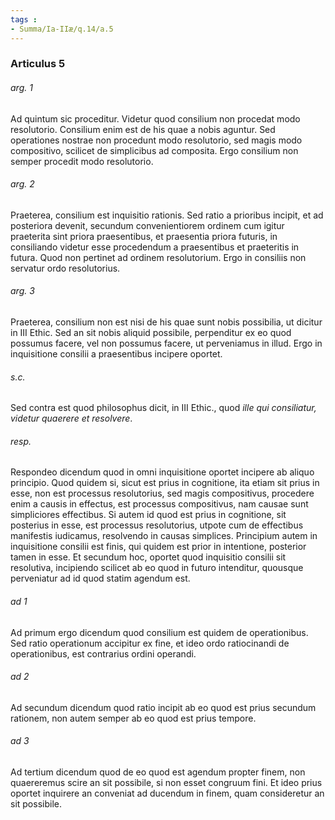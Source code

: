 ```yaml
---
tags : 
- Summa/Ia-IIæ/q.14/a.5
---
```


### Articulus 5

###### arg. 1
Ad quintum sic proceditur. Videtur quod consilium non procedat modo resolutorio. Consilium enim est de his quae a nobis aguntur. Sed operationes nostrae non procedunt modo resolutorio, sed magis modo compositivo, scilicet de simplicibus ad composita. Ergo consilium non semper procedit modo resolutorio.

###### arg. 2
Praeterea, consilium est inquisitio rationis. Sed ratio a prioribus incipit, et ad posteriora devenit, secundum convenientiorem ordinem cum igitur praeterita sint priora praesentibus, et praesentia priora futuris, in consiliando videtur esse procedendum a praesentibus et praeteritis in futura. Quod non pertinet ad ordinem resolutorium. Ergo in consiliis non servatur ordo resolutorius.

###### arg. 3
Praeterea, consilium non est nisi de his quae sunt nobis possibilia, ut dicitur in III Ethic. Sed an sit nobis aliquid possibile, perpenditur ex eo quod possumus facere, vel non possumus facere, ut perveniamus in illud. Ergo in inquisitione consilii a praesentibus incipere oportet.

###### s.c.
Sed contra est quod philosophus dicit, in III Ethic., quod *ille qui consiliatur, videtur quaerere et resolvere*.

###### resp.
Respondeo dicendum quod in omni inquisitione oportet incipere ab aliquo principio. Quod quidem si, sicut est prius in cognitione, ita etiam sit prius in esse, non est processus resolutorius, sed magis compositivus, procedere enim a causis in effectus, est processus compositivus, nam causae sunt simpliciores effectibus. Si autem id quod est prius in cognitione, sit posterius in esse, est processus resolutorius, utpote cum de effectibus manifestis iudicamus, resolvendo in causas simplices. Principium autem in inquisitione consilii est finis, qui quidem est prior in intentione, posterior tamen in esse. Et secundum hoc, oportet quod inquisitio consilii sit resolutiva, incipiendo scilicet ab eo quod in futuro intenditur, quousque perveniatur ad id quod statim agendum est.

###### ad 1
Ad primum ergo dicendum quod consilium est quidem de operationibus. Sed ratio operationum accipitur ex fine, et ideo ordo ratiocinandi de operationibus, est contrarius ordini operandi.

###### ad 2
Ad secundum dicendum quod ratio incipit ab eo quod est prius secundum rationem, non autem semper ab eo quod est prius tempore.

###### ad 3
Ad tertium dicendum quod de eo quod est agendum propter finem, non quaereremus scire an sit possibile, si non esset congruum fini. Et ideo prius oportet inquirere an conveniat ad ducendum in finem, quam consideretur an sit possibile.

